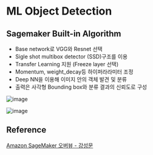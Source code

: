 # ML Object Detection

## Sagemaker Built-in Algorithm


- Base network로 VGG와 Resnet 선택
- Sigle shot multibox detector (SSD)구조를 이용
- Transfer Learning 지원 (Freeze layer 선택)
- Momentum, weight_decay등 하이퍼라라미터 조정
- Deep NN을 이용해 이미지 안의 객체 발견 및 분류
- 출력은 사각형 Bounding box와 분류 결과의 신뢰도로 구성

![image](https://user-images.githubusercontent.com/52392004/213848094-cffb9333-fdf0-41db-9580-84deb7b83e89.png)

![image](https://user-images.githubusercontent.com/52392004/213848192-20c6e8fc-7639-48a5-b927-355b6d0ada53.png)


## Reference 

[Amazon SageMaker 오버뷰 - 강성문](https://www.youtube.com/watch?v=jF2BN98KBlg)
